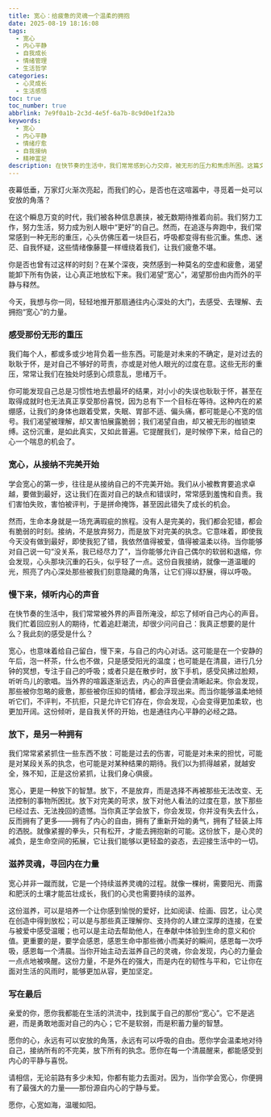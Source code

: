 ```yaml
---
title: 宽心：给疲惫的灵魂一个温柔的拥抱
date: 2025-08-19 18:16:08
tags:
  - 宽心
  - 内心平静
  - 自我成长
  - 情绪管理
  - 生活哲学
categories:
  - 心灵成长
  - 生活感悟
toc: true
toc_number: true
abbrlink: 7e9f0a1b-2c3d-4e5f-6a7b-8c9d0e1f2a3b
keywords:
  - 宽心
  - 内心平静
  - 情绪疗愈
  - 自我接纳
  - 精神富足
description: 在快节奏的生活中，我们常常感到心力交瘁，被无形的压力和焦虑所困。这篇文章将带你走进内心深处，探讨如何学会宽心，接纳不完美，倾听内在声音，放下执念，并重新滋养灵魂。愿你在此找到一份宁静与力量，让疲惫的心灵得到温柔的抚慰，重拾生活的希望与美好。
---
```


夜幕低垂，万家灯火渐次亮起，而我们的心，是否也在这喧嚣中，寻觅着一处可以安放的角落？

在这个瞬息万变的时代，我们被各种信息裹挟，被无数期待推着向前。我们努力工作，努力生活，努力成为别人眼中“更好”的自己。然而，在追逐与奔跑中，我们常常感到一种无形的重压，心头仿佛压着一块巨石，呼吸都变得有些沉重。焦虑、迷茫、自我怀疑，这些情绪像藤蔓一样缠绕着我们，让我们疲惫不堪。

你是否也曾有过这样的时刻？在某个深夜，突然感到一种莫名的空虚和疲惫，渴望能卸下所有伪装，让心真正地放松下来。我们渴望“宽心”，渴望那份由内而外的平静与释然。

今天，我想与你一同，轻轻地推开那扇通往内心深处的大门，去感受、去理解、去拥抱“宽心”的力量。

### 感受那份无形的重压

我们每个人，都或多或少地背负着一些东西。可能是对未来的不确定，是对过去的耿耿于怀，是对自己不够好的苛责，亦或是对他人眼光的过度在意。这些无形的重压，常常让我们在独处时感到心烦意乱，思绪万千。

你可能发现自己总是习惯性地去想最坏的结果，对小小的失误也耿耿于怀，甚至在取得成就时也无法真正享受那份喜悦，因为总有下一个目标在等待。这种内在的紧绷感，让我们的身体也跟着受累，失眠、胃部不适、偏头痛，都可能是心不宽的信号。我们渴望被理解，却又害怕展露脆弱；我们渴望自由，却又被无形的枷锁束缚。这份沉重，是如此真实，又如此普遍。它提醒我们，是时候停下来，给自己的心一个喘息的机会了。

### 宽心，从接纳不完美开始

学会宽心的第一步，往往是从接纳自己的不完美开始。我们从小被教育要追求卓越，要做到最好，这让我们在面对自己的缺点和错误时，常常感到羞愧和自责。我们害怕失败，害怕被评判，于是拼命掩饰，甚至因此错失了成长的机会。

然而，生命本身就是一场充满瑕疵的旅程。没有人是完美的，我们都会犯错，都会有脆弱的时刻。接纳，不是放弃努力，而是放下对完美的执念。它意味着，即使我今天没有做到最好，即使我犯了错，我依然值得被爱，值得被温柔以待。当你能够对自己说一句“没关系，我已经尽力了”，当你能够允许自己偶尔的软弱和退缩，你会发现，心头那块沉重的石头，似乎轻了一点。这份自我接纳，就像一道温暖的光，照亮了内心深处那些被我们刻意隐藏的角落，让它们得以舒展，得以呼吸。

### 慢下来，倾听内心的声音

在快节奏的生活中，我们常常被外界的声音所淹没，却忘了倾听自己内心的声音。我们忙着回应别人的期待，忙着追赶潮流，却很少问问自己：我真正想要的是什么？我此刻的感受是什么？

宽心，也意味着给自己留白，慢下来，与自己的内心对话。这可能是在一个安静的午后，泡一杯茶，什么也不做，只是感受阳光的温度；也可能是在清晨，进行几分钟的冥想，专注于自己的呼吸；或者只是在散步时，放下手机，感受风拂过脸颊，听听鸟儿的歌唱。当外界的喧嚣逐渐远去，内心的声音便会清晰起来。你会发现，那些被你忽略的疲惫，那些被你压抑的情绪，都会浮现出来。而当你能够温柔地倾听它们，不评判，不抗拒，只是允许它们存在，你会发现，心会变得更加柔软，也更加开阔。这份倾听，是自我关怀的开始，也是通往内心平静的必经之路。

### 放下，是另一种拥有

我们常常紧紧抓住一些东西不放：可能是过去的伤害，可能是对未来的担忧，可能是对某段关系的执念，也可能是对某种结果的期待。我们以为抓得越紧，就越安全，殊不知，正是这份紧抓，让我们身心俱疲。

宽心，更是一种放下的智慧。放下，不是放弃，而是选择不再被那些无法改变、无法控制的事物所困扰。放下对完美的苛求，放下对他人看法的过度在意，放下那些已经过去、无法挽回的遗憾。当你真正学会放下，你会发现，你并没有失去什么，反而拥有了更多——拥有了内心的自由，拥有了重新开始的勇气，拥有了轻装上阵的洒脱。就像紧握的拳头，只有松开，才能去拥抱新的可能。这份放下，是心灵的减负，是生命空间的拓展，它让我们能够以更轻盈的姿态，去迎接生活中的一切。

### 滋养灵魂，寻回内在力量

宽心并非一蹴而就，它是一个持续滋养灵魂的过程。就像一棵树，需要阳光、雨露和肥沃的土壤才能茁壮成长，我们的心灵也需要持续的滋养。

这份滋养，可以是培养一个让你感到愉悦的爱好，比如阅读、绘画、园艺，让心灵在创造中得到放松；可以是与那些真正理解你、支持你的人建立深厚的连接，在爱与被爱中感受温暖；也可以是主动去帮助他人，在奉献中体验到生命的意义和价值。更重要的是，要学会感恩，感恩生命中那些微小而美好的瞬间，感恩每一次呼吸，感恩每一个清晨。当你开始主动去滋养自己的灵魂，你会发现，内心的力量会一点点地被唤醒。这份力量，不是外在的强大，而是内在的韧性与平和，它让你在面对生活的风雨时，能够更加从容，更加坚定。

### 写在最后

亲爱的你，愿你我都能在生活的洪流中，找到属于自己的那份“宽心”。它不是逃避，而是勇敢地面对自己的内心；它不是软弱，而是积蓄力量的智慧。

愿你的心，永远有可以安放的角落，永远有可以呼吸的自由。愿你学会温柔地对待自己，接纳所有的不完美，放下所有的执念。愿你在每一个清晨醒来，都能感受到内心的平静与喜悦。

请相信，无论前路有多少未知，你都有能力去面对。因为，当你学会宽心，你便拥有了最强大的力量——那份源自内心的宁静与爱。

愿你，心宽如海，温暖如阳。